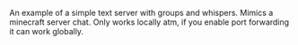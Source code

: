 An example of a simple text server with groups and whispers. Mimics a minecraft server chat.
Only works locally atm, if you enable port forwarding it can work globally.